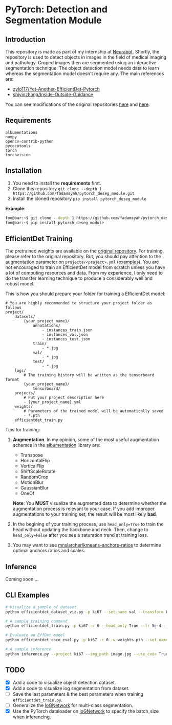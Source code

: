 # PyTorch: Detection and Segmentation Module

## Introduction
This repository is made as part of my internship at [Neurabot](https://neurabot.io). Shortly, the repository is used to detect objects in images in the field of medical imaging and pathology. Croped images then are segmented using an interactive segmentation technique. The object detection model needs data to learn whereas the segmentation model doesn't require any. The main references are:
- [zylo117/Yet-Another-EfficientDet-Pytorch](https://github.com/zylo117/Yet-Another-EfficientDet-Pytorch)
- [shiyinzhang/Inside-Outside-Guidance](https://github.com/shiyinzhang/Inside-Outside-Guidance)

You can see modifications of the original repositories [here](pytorch_deseg_module/zyolo_efficientdet/README.md) and [here](pytorch_deseg_module/iog/README.md).

## Requirements
```
albumentations
numpy
opencv-contrib-python
pycocotools
torch
torchvision
```

## Installation
1. You need to install the **requirements** first.
2. Clone this repository `git clone --depth 1 https://github.com/fadamsyah/pytorch_deseg_module.git`
3. Install the cloned repository `pip install pytorch_deseg_module`

**Example**:
```bash
foo@bar:~$ git clone --depth 1 https://github.com/fadamsyah/pytorch_deseg_module.git
foo@bar:~$ pip install pytorch_deseg_module
```


## EfficientDet Training
The pretrained weights are available on the [original repository](https://github.com/zylo117/Yet-Another-EfficientDet-Pytorch). For training, please refer to the original repository. But, you should pay attention to the augmentation parameter on `projects/<project>.yml` ([examples](projects)). You are not encouraged to train an EfficientDet model from scratch unless you have a lot of computing resources and data. From my experience, I only need to do the transfer learning technique to produce a considerably well and robust model.

This is how you should prepare your folder for training a EfficientDet model:

```
# You are highly recommended to structure your project folder as follows
project/
    datasets/
        {your_project_name}/
            annotations/
                - instances_train.json
                - instances_val.json
                - instances_test.json
            train/
                - *.jpg
            val/
                - *.jpg
            test/
                - *.jpg
    logs/
        # The training history will be written as the tensorboard format
        {your_project_name}/
            tensorboard/
    projects/
        # Put your project description here
        - {your_project_name}.yml
    weights/
        # Parameters of the trained model will be automatically saved
        - *.pth
    efficientdet_train.py
```

Tips for training:
1. **Augmentation**. In my opinion, some of the most useful augmentation schemes in the [albumentation](https://github.com/albumentations-team/albumentations) library are:
   - Transpose
   - HorizontalFlip
   - VerticalFlip
   - ShiftScaleRotate
   - RandomCrop
   - MotionBlur
   - GaussianBlur
   - OneOf

    **Note**: You **MUST** visualize the augmented data to determine whether the augmentation process is relevant to your case. If you add improper augmentations to your training set, the result will be most likely **bad**.
2. In the begining of your training process, use `head_only=True` to train the head without updating the backbone and neck. Then, change to `head_only=False` after you see a saturation trend at training loss.
3. You may want to see [mnslarcher/kmeans-anchors-ratios](https://github.com/mnslarcher/kmeans-anchors-ratios) to determine optimal anchors ratios and scales.

## Inference
Coming soon ...

## CLI Examples
```bash
# Visualize a sample of dataset
python efficientdet_dataset_viz.py -p ki67 --set_name val --transform False --resize False --idx 0

# A sample training command
python efficientdet_train.py -p ki67 -c 0 --head_only True --lr 5e-4 --weight_decay 1e-5 --batch_size 16 --load_weights weights.pth --num_epochs 20

# Evaluate an EffDet model
python efficientdet_coco_eval.py -p ki67 -c 0 -w weights.pth --set_name val --on_every_class True --cuda True

# A sample inference
python inference.py --project ki67 --img_path image.jpg --use_cuda True --det_compound_coef 0 --det_weights_path effdet_weights.pth --iog_weights_path iog_weights.pth
```

## TODO
- [X] Add a code to visualize object detection dataset.
- [X] Add a code to visualize iog segmentation from dataset.
- [ ] Save the last parameters & the best parameters when training `efficientdet_train.py`.
- [ ] Generalize the [IoGNetwork](pytorch_deseg_module/iog/iog.py) for multi-class segmentation.
- [X] Use the PyTorch dataloader on [IoGNetwork](pytorch_deseg_module/iog/iog.py) to specify the batch_size when inferencing.